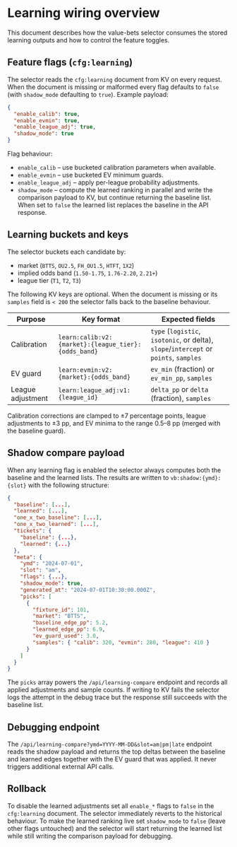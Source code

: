 # Learning wiring overview

This document describes how the value-bets selector consumes the stored learning
outputs and how to control the feature toggles.

## Feature flags (`cfg:learning`)

The selector reads the `cfg:learning` document from KV on every request. When
the document is missing or malformed every flag defaults to `false` (with
`shadow_mode` defaulting to `true`). Example payload:

```json
{
  "enable_calib": true,
  "enable_evmin": true,
  "enable_league_adj": true,
  "shadow_mode": true
}
```

Flag behaviour:

* `enable_calib` – use bucketed calibration parameters when available.
* `enable_evmin` – use bucketed EV minimum guards.
* `enable_league_adj` – apply per-league probability adjustments.
* `shadow_mode` – compute the learned ranking in parallel and write the
  comparison payload to KV, but continue returning the baseline list. When set
  to `false` the learned list replaces the baseline in the API response.

## Learning buckets and keys

The selector buckets each candidate by:

* market (`BTTS`, `OU2.5`, `FH_OU1.5`, `HTFT`, `1X2`)
* implied odds band (`1.50-1.75`, `1.76-2.20`, `2.21+`)
* league tier (`T1`, `T2`, `T3`)

The following KV keys are optional. When the document is missing or its
`samples` field is `< 200` the selector falls back to the baseline behaviour.

| Purpose | Key format | Expected fields |
| ------- | ---------- | --------------- |
| Calibration | `learn:calib:v2:{market}:{league_tier}:{odds_band}` | `type` (`logistic`, `isotonic`, or delta), `slope`/`intercept` or `points`, `samples` |
| EV guard | `learn:evmin:v2:{market}:{odds_band}` | `ev_min` (fraction) or `ev_min_pp`, `samples` |
| League adjustment | `learn:league_adj:v1:{league_id}` | `delta_pp` or `delta` (fraction), `samples` |

Calibration corrections are clamped to ±7 percentage points, league
adjustments to ±3 pp, and EV minima to the range 0.5–8 pp (merged with the
baseline guard).

## Shadow compare payload

When any learning flag is enabled the selector always computes both the
baseline and the learned lists. The results are written to
`vb:shadow:{ymd}:{slot}` with the following structure:

```json
{
  "baseline": [...],
  "learned": [...],
  "one_x_two_baseline": [...],
  "one_x_two_learned": [...],
  "tickets": {
    "baseline": {...},
    "learned": {...}
  },
  "meta": {
    "ymd": "2024-07-01",
    "slot": "am",
    "flags": {...},
    "shadow_mode": true,
    "generated_at": "2024-07-01T10:30:00.000Z",
    "picks": [
      {
        "fixture_id": 101,
        "market": "BTTS",
        "baseline_edge_pp": 5.2,
        "learned_edge_pp": 6.9,
        "ev_guard_used": 3.0,
        "samples": { "calib": 320, "evmin": 280, "league": 410 }
      }
    ]
  }
}
```

The `picks` array powers the `/api/learning-compare` endpoint and records all
applied adjustments and sample counts. If writing to KV fails the selector logs
the attempt in the debug trace but the response still succeeds with the
baseline list.

## Debugging endpoint

The `/api/learning-compare?ymd=YYYY-MM-DD&slot=am|pm|late` endpoint reads the
shadow payload and returns the top deltas between the baseline and learned
edges together with the EV guard that was applied. It never triggers additional
external API calls.

## Rollback

To disable the learned adjustments set all `enable_*` flags to `false` in the
`cfg:learning` document. The selector immediately reverts to the historical
behaviour. To make the learned ranking live set `shadow_mode` to `false` (leave
other flags untouched) and the selector will start returning the learned list
while still writing the comparison payload for debugging.
